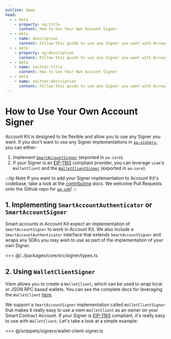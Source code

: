 ```yaml
---
outline: deep
head:
  - - meta
    - property: og:title
      content: How to Use Your Own Account Signer
  - - meta
    - name: description
      content: Follow this guide to use any Signer you want with Account Kit, a vertically integrated stack for building apps that support ERC-4337.
  - - meta
    - property: og:description
      content: Follow this guide to use any Signer you want with Account Kit, a vertically integrated stack for building apps that support ERC-4337.
  - - meta
    - name: twitter:title
      content: How to Use Your Own Account Signer
  - - meta
    - name: twitter:description
      content: Follow this guide to use any Signer you want with Account Kit, a vertically integrated stack for building apps that support ERC-4337.
---
```


# How to Use Your Own Account Signer

Account Kit is designed to be flexible and allow you to use any Signer you want. If you don't want to use any Signer implementations in [`aa-signers`](/packages/aa-signers/index), you can either:

1. Implement [`SmartAccountSigner`](https://github.com/alchemyplatform/aa-sdk/blob/main/packages/core/src/signer/types.ts#L34) (exported in `aa-core`).
2. If your Signer is an [EIP-1193](https://eips.ethereum.org/EIPS/eip-1193) compliant provider, you can leverage `viem`'s `WalletClient` and the [`WalletClientSigner`](/packages/aa-core/signers/wallet-client) (exported in `aa-core`).

:::tip Note
If you want to add your Signer implementation to Account Kit's codebase, take a look at the [contributing](/signers/contributing) docs. We welcome Pull Requests onto the Github repo for [`aa-sdk`](https://github.com/alchemyplatform/aa-sdk)!
:::

## 1. Implementing `SmartAccountAuthenticator` or `SmartAccountSigner`

Smart accounts in Account Kit expect an implementation of `SmartAccountSigner` to work in Account Kit. We also include a `SmartAccountAuthenticator` interface that extends `SmartAccountSigner` and wraps any SDKs you may wish to use as part of the implementation of your own Signer.

<<< @/../packages/core/src/signer/types.ts

## 2. Using `WalletClientSigner`

Viem allows you to create a `WalletClient`, which can be used to wrap local or JSON RPC based wallets. You can see the complete docs for leveraging the `WalletClient` [here](https://viem.sh/docs/clients/wallet.html).

We support a `SmartAccountSigner` implementation called `WalletClientSigner` that makes it really easy to use a viem `WalletClient` as an owner on your Smart Contract Account. If your Signer is [EIP-1193](https://eips.ethereum.org/EIPS/eip-1193) compliant, it's really easy to use with `WalletClient`. Let's take a look at a simple example:

<<< @/snippets/signers/wallet-client-signer.ts
